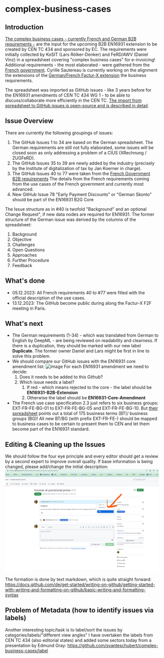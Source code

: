 # complex-business-cases

## Introduction

[The complex business cases - currently French and German B2B requirements -](https://github.com/svanteschubert/complex-business-cases/issues) are the input for the upcoming B2B EN16931 extension to be created by CEN TC 434 and sponsored by EC.
The requirements were initially collected by KoSIT (Lars Rölker-Denker) and FeRD/AWV (Daniel Vinz) in a spreadsheet covering "complex business cases" for e-invoicing! 
Additional requirements - the most elaborated - were gathered from the [French government](https://www.impots.gouv.fr/specifications-externes-b2b).
Cyrille Sautereau is currently working on the alignment the extensions of the [German/French Factur-X extension](https://fnfe-mpe.org/factur-x/factur-x_en/) the business requirements.

The spreadsheet was imported as GitHub issues - like 3 years before for the EN16931 amendments of CEN TC 434 WG 1 - to be able to discuss/collaborate more efficiently in the CEN TC.
[The import from spreadsheet to GitHub issues is open-source and is described in detail](./src/main/java/org/cen/tc434/issues/Csv2Github.md).

## Issue Overview

There are currently the following groupings of issues:

1. The GitHub Issues 1 to 34 are based on the German spreadsheet.
   The German requirements are still not fully elaborated, some issues will be closed soon as only addressing a problem of a CIUS (XRechnung / ZUGFeRD).
2. The GitHub Issues 35 to 39 are newly added by the industry (precisely by the Institute of digitalization of tax by Jan Koerner in charge).
3. The GitHub Issues 40 to 77 were taken from the [French Government B2B requirements](docs/fr/README.md)
   The details from the French requirements coming from the use cases of the French government and currently most advanced.
4. New GitHub Issue 78 "Early Payment Discounts" or "German Skonto" should be part of the EN16931 B2G Core

The Issue structure as in #40 is twofold "Background" and an optional Change Request", if new data nodes are required for EN16931.
The former structure of the German issue was derived by the columns of the spreadsheet:

1. Background
2. Objective
3. Challenges
4. Open Questions
5. Approaches
6. Further Procedure
7. Feedback

## What's done

* 05.12.2023: All French requirements 40 to #77 were filled with the official description of the use cases.
* 13.12.2023: The GitHub become public during along the Factur-X F2F meeting in Paris.

## What's next

* The German requirements (1-34) - which was translated from German to English by DeepML - are being reviewed on readability and clearness.
  If there is a duplication, they should be marked with our new label **Duplicate**.
  The former owner Daniel and Lars might be first in line to solve this problem.
* We should compare our GitHub issues with the EN16931 core amendment list:
  ![image](https://github.com/svanteschubert/complex-business-cases/assets/825051/02058ee2-4fb3-4330-821c-baa490731a97)
  For each EN16931 amendment we need to decide:
    1. Does it needs to be added to this Github?
    1. Which issue needs a label?
        1. If red - which means rejected to the core - the label should be **EN16931-B2B-Extension**
        2. Otherwise the label should be **EN16931-Core-Amendment**  
* The French use case specification 2.3 just refers to six business groups: EXT-FR-FE-BG-01 to EXT-FR-FE-BG-05 and EXT-FR-FE-BG-10.
But [their spreadsheet](https://svanteschubert.github.io/complex-business-cases/fr/20231023_EN16931-EXTENDED-CTC-FR.html#EXT-FR-FE-01) points out a total of 175 business terms (BT)/ business groups (BG)!
All new BT/BG (with prefix EXT-FR-FE-) should be mapped to business cases to be certain to present them to CEN and let them become part of the EN16931 standard.

## Editing & Cleaning up the Issues

We should follow the four eye principle and every editor should get a review by a second expert to improve overall quality.
If base information is being changed, please add/change the initial description:
![How to edit an issue description](./src/test/resources/GitHub-Issue-Editing.png)

The formation is done by text markdown, which is quite straight forward:
https://docs.github.com/de/get-started/writing-on-github/getting-started-with-writing-and-formatting-on-github/basic-writing-and-formatting-syntax

## Problem of Metadata (how to identify issues via labels)

Another interesting topic/task is to label/sort the issues by categories/labels/"different view angles" I have overtaken the labels from CEN TC 434 (also editorial states) and added some sectors today from a presentation by Edmund Gray: https://github.com/svanteschubert/complex-business-cases/label
